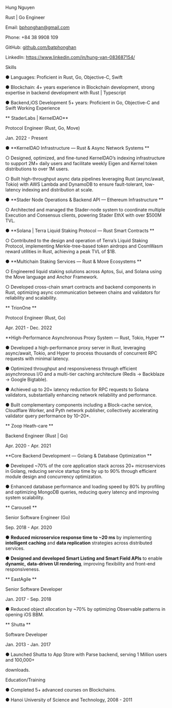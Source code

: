 Hung Nguyen

Rust | Go Engineer

Email: bphonghan@gmail.com

Phone: +84 38 9908 109

GitHub: [github.com/batphonghan ](https://github.com/batphonghan)

LinkedIn: https://www.linkedin.com/in/hung-van-083687154/


Skills

● Languages: Proficient in Rust, Go, Objective-C, Swift

● Blockchain: 4+ years experience in Blockchain development, strong expertise in backend development with Rust \| Typescript

● Backend,iOS Development 5+ years: Proficient in Go, Objective-C and Swift Working Experience

** StaderLabs | KernelDAO**

Protocol Engineer \(Rust, Go, Move\)

Jan. 2022 - Present

● **KernelDAO Infrastructure — Rust & Async Network Systems **

○ Designed, optimized, and fine-tuned KernelDAO’s indexing infrastructure to support 2M\+ daily users and facilitate weekly Eigen and Kernel token distributions to over 1M users.

○ Built high-throughput async data pipelines leveraging Rust \(async/await, Tokio\) with AWS Lambda and DynamoDB to ensure fault-tolerant, low-latency indexing and distribution at scale.

● **Stader Node Operations & Backend API — Ethereum Infrastructure **

○ Architected and managed the Stader-node system to coordinate multiple Execution and Consensus clients, powering Stader EthX with over $500M TVL.



● **Solana | Terra Liquid Staking Protocol — Rust Smart Contracts **

○ Contributed to the design and operation of Terra’s Liquid Staking Protocol, implementing Merkle-tree-based token airdrops and CosmWasm reward utilities in Rust, achieving a peak TVL of $1B.

● **Multichain Staking Services — Rust & Move Ecosystems **

○ Engineered liquid staking solutions across Aptos, Sui, and Solana using the Move language and Anchor Framework.

○ Developed cross-chain smart contracts and backend components in Rust, optimizing async communication between chains and validators for reliability and scalability.

** TrionOne **

Protocol Engineer \(Rust, Go\)

Apr. 2021 - Dec. 2022

**High-Performance Asynchronous Proxy System — Rust, Tokio, Hyper **

● Developed a high-performance proxy server in Rust, leveraging async/await, Tokio, and Hyper to process thousands of concurrent RPC requests with minimal latency.

● Optimized throughput and responsiveness through efficient asynchronous I/O and a multi-tier caching architecture \(Redis → Backblaze → Google Bigtable\).

● Achieved up to 20× latency reduction for RPC requests to Solana validators, substantially enhancing network reliability and performance.

● Built complementary components including a Block-cache service, Cloudflare Worker, and Pyth network publisher, collectively accelerating validator query performance by 10–20×.

** Zoop Heath-care **

Backend Engineer \(Rust | Go\)

Apr. 2020 - Apr. 2021

**Core Backend Development — Golang & Database Optimization **

● Developed ~70% of the core application stack across 20\+ microservices in Golang, reducing service startup time by up to 90% through efficient module design and concurrency optimization.

● Enhanced database performance and loading speed by 80% by profiling and optimizing MongoDB queries, reducing query latency and improving system scalability.


** Carousell **

Senior Software Engineer \(Go\)

Sep. 2018 - Apr. 2020

● **Reduced microservice response time to ~20 ms** by implementing **intelligent caching** and **data replication** strategies across distributed services.



● **Designed and developed Smart Listing and Smart Field APIs** to enable **dynamic,** **data-driven UI rendering**, improving flexibility and front-end responsiveness.

** EastAgile **

Senior Software Developer

Jan. 2017 - Sep. 2018

● Reduced object allocation by ~70% by optimizing Observable patterns in opening iOS BBM.

** Shutta **

Software Developer

Jan. 2013 - Jan. 2017

● Launched Shutta to App Store with Parse backend, serving 1 Million users and 100,000\+

downloads.


Education/Training

● Completed 5+ advanced courses on Blockchains.

● Hanoi University of Science and Technology, 2008 - 2011
